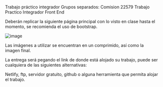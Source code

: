 Trabajo práctico integrador
Grupos separados: Comision 22579
Trabajo Practico Integrador Front End

Deberán replicar la siguiente página principal con lo visto en clase hasta el momento, se recomienda el uso de bootstrap.

![image](https://user-images.githubusercontent.com/106558165/205179283-0311d51b-38f1-4b09-815e-f2ed9b15e1d7.png)


Las imágenes a utilizar se encuentran en un comprimido, así como la imagen final.

La entrega será pegando el link de donde está alojado su trabajo, puede ser cualquiera de las siguientes alternativas:

Netlify, ftp, servidor gratuito, github o alguna herramienta que permita alojar el trabajo.
